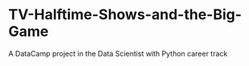 # TV-Halftime-Shows-and-the-Big-Game
A DataCamp project in the Data Scientist with Python career track
